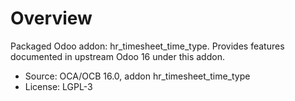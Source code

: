 # Overview

Packaged Odoo addon: hr_timesheet_time_type. Provides features documented in upstream Odoo 16 under this addon.

- Source: OCA/OCB 16.0, addon hr_timesheet_time_type
- License: LGPL-3
